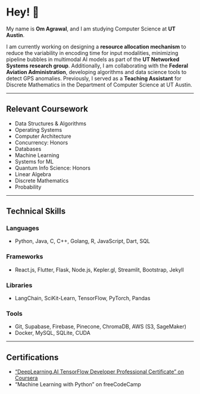 # Hey! 👋  
My name is **Om Agrawal**, and I am studying Computer Science at **UT Austin**.  

I am currently working on designing a **resource allocation mechanism** to reduce the variability in encoding time for input modalities, minimizing pipeline bubbles in multimodal AI models as part of the **UT Networked Systems research group**. Additionally, I am collaborating with the **Federal Aviation Administration**, developing algorithms and data science tools to detect GPS anomalies. Previously, I served as a **Teaching Assistant** for Discrete Mathematics in the Department of Computer Science at UT Austin.

---

## **Relevant Coursework**
- Data Structures & Algorithms  
- Operating Systems  
- Computer Architecture  
- Concurrency: Honors  
- Databases  
- Machine Learning  
- Systems for ML  
- Quantum Info Science: Honors  
- Linear Algebra  
- Discrete Mathematics  
- Probability  

---

## **Technical Skills**

### **Languages**
- Python, Java, C, C++, Golang, R, JavaScript, Dart, SQL  

### **Frameworks**
- React.js, Flutter, Flask, Node.js, Kepler.gl, Streamlit, Bootstrap, Jekyll  

### **Libraries**
- LangChain, SciKit-Learn, TensorFlow, PyTorch, Pandas  

### **Tools**
- Git, Supabase, Firebase, Pinecone, ChromaDB, AWS (S3, SageMaker)  
- Docker, MySQL, SQLite, CUDA  

---

## **Certifications**
- [“DeepLearning.AI TensorFlow Developer Professional Certificate” on Coursera](https://drive.google.com/file/d/1fdXHl5uYvam5Oyq3fcYQz--cadqHbL1y/view?usp=sharing)  
- “Machine Learning with Python” on freeCodeCamp
